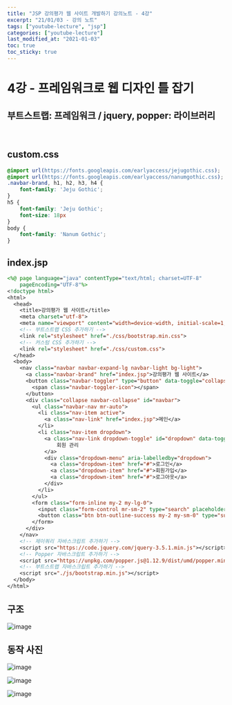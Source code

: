 ```yaml
---
title: "JSP 강의평가 웹 사이트 개발하기 강의노트 - 4강"
excerpt: "21/01/03 - 강의 노트"
tags: ["youtube-lecture", "jsp"]
categories: ["youtube-lecture"]
last_modified_at: "2021-01-03"
toc: true
toc_sticky: true
---
```

# 4강 - 프레임워크로 웹 디자인 틀 잡기

## 부트스트랩: 프레임워크 / jquery, popper: 라이브러리

&nbsp;

## custom.css

```css
@import url(https://fonts.googleapis.com/earlyaccess/jejugothic.css);
@import url(https://fonts.googleapis.com/earlyaccess/nanumgothic.css);
.navbar-brand, h1, h2, h3, h4 {
	font-family: 'Jeju Gothic';
}
h5 {
	font-family: 'Jeju Gothic';
	font-size: 18px
}
body {
	font-family: 'Nanum Gothic';
}
```

## index.jsp

```jsp
<%@ page language="java" contentType="text/html; charset=UTF-8"
    pageEncoding="UTF-8"%>
<!doctype html>
<html>
  <head>
    <title>강의평가 웹 사이트</title>
    <meta charset="utf-8">
    <meta name="viewport" content="width=device-width, initial-scale=1, shrink-to-fit=no">
    <!-- 부트스트랩 CSS 추가하기 -->
    <link rel="stylesheet" href="./css/bootstrap.min.css">
    <!-- 커스텀 CSS 추가하기 -->
    <link rel="stylesheet" href="./css/custom.css">
  </head>
  <body>
    <nav class="navbar navbar-expand-lg navbar-light bg-light">
      <a class="navbar-brand" href="index.jsp">강의평가 웹 사이트</a>
      <button class="navbar-toggler" type="button" data-toggle="collapse" data-target="#navbar">
        <span class="navbar-toggler-icon"></span>
      </button>
      <div class="collapse navbar-collapse" id="navbar">
        <ul class="navbar-nav mr-auto">
          <li class="nav-item active">
            <a class="nav-link" href="index.jsp">메인</a>
          </li>
          <li class="nav-item dropdown">
            <a class="nav-link dropdown-toggle" id="dropdown" data-toggle="dropdown">
              	회원 관리
            </a>
            <div class="dropdown-menu" aria-labelledby="dropdown">
              <a class="dropdown-item" href="#">로그인</a>
              <a class="dropdown-item" href="#">회원가입</a>
              <a class="dropdown-item" href="#">로그아웃</a>
            </div>
          </li>
        </ul>
        <form class="form-inline my-2 my-lg-0">
          <input class="form-control mr-sm-2" type="search" placeholder="내용을 입력하세요." aria-label="Search">
          <button class="btn btn-outline-success my-2 my-sm-0" type="submit">검색</button>
        </form>
      </div>
    </nav>
    <!-- 제이쿼리 자바스크립트 추가하기 -->
    <script src="https://code.jquery.com/jquery-3.5.1.min.js"></script>
    <!-- Popper 자바스크립트 추가하기 -->
    <script src="https://unpkg.com/popper.js@1.12.9/dist/umd/popper.min.js"></script>
    <!-- 부트스트랩 자바스크립트 추가하기 -->
    <script src="./js/bootstrap.min.js"></script>
  </body>
</html>
```

## 구조
![image](https://user-images.githubusercontent.com/43688074/103476622-dd022480-4dfa-11eb-8db6-678991b1144b.png)

## 동작 사진

![image](https://user-images.githubusercontent.com/43688074/103476633-f30fe500-4dfa-11eb-9617-66998bbe219c.png)

![image](https://user-images.githubusercontent.com/43688074/103476642-06bb4b80-4dfb-11eb-87dc-980ccd889fb8.png)

![image](https://user-images.githubusercontent.com/43688074/103476655-1c307580-4dfb-11eb-9fd8-4cb6496b5af7.png)